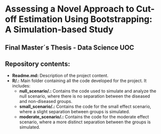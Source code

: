 # Assessing a Novel Approach to Cut-off Estimation Using Bootstrapping: A Simulation-based Study
## Final Master´s Thesis - Data Science UOC

## Repository contents:
- **Readme.md:** Description of the project content.
- **R/.:** Main folder containing all the code developed for the project. It includes:
  - **null_scenario/.:** Contains the code used to simulate and analyze the null scenario, where there is no separation between the diseased and non-diseased groups.
  - **small_scenario/.:** Contains the code for the small effect scenario, where a slight separation between groups is simulated.
  - **moderate_scenario/.:** Contains the code for the moderate effect scenario, where a more distinct separation between the groups is simulated.

